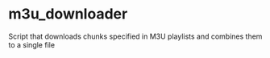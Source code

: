 # m3u_downloader
Script that downloads chunks specified in M3U playlists and combines them to a single file
